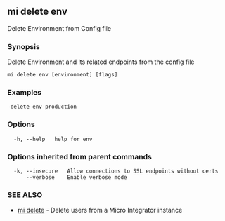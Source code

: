 ## mi delete env

Delete Environment from Config file

### Synopsis

Delete Environment and its related endpoints from the config file

```
mi delete env [environment] [flags]
```

### Examples

```
 delete env production
```

### Options

```
  -h, --help   help for env
```

### Options inherited from parent commands

```
  -k, --insecure   Allow connections to SSL endpoints without certs
      --verbose    Enable verbose mode
```

### SEE ALSO

* [mi delete](mi_delete.md)	 - Delete users from a Micro Integrator instance


